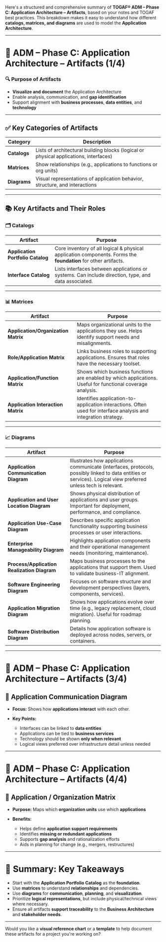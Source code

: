 Here's a structured and comprehensive summary of **TOGAF® ADM – Phase C: Application Architecture – Artifacts**, based on your notes and TOGAF best practices. This breakdown makes it easy to understand how different **catalogs, matrices, and diagrams** are used to model the **Application Architecture**.

---

# 🧱 ADM – Phase C: Application Architecture – Artifacts (1/4)

### 🔍 **Purpose of Artifacts**

* **Visualize and document** the Application Architecture
* Enable analysis, communication, and **gap identification**
* Support alignment with **business processes**, **data entities**, and **technology**

---

## ✅ **Key Categories of Artifacts**

| Category     | Description                                                                           |
| ------------ | ------------------------------------------------------------------------------------- |
| **Catalogs** | Lists of architectural building blocks (logical or physical applications, interfaces) |
| **Matrices** | Show relationships (e.g., applications to functions or org units)                     |
| **Diagrams** | Visual representations of application behavior, structure, and interactions           |

---

## 📚 **Key Artifacts and Their Roles**

### 🗂️ **Catalogs**

| Artifact                          | Purpose                                                                                                        |
| --------------------------------- | -------------------------------------------------------------------------------------------------------------- |
| **Application Portfolio Catalog** | Core inventory of all logical & physical application components. Forms the **foundation** for other artifacts. |
| **Interface Catalog**             | Lists interfaces between applications or systems. Can include direction, type, and data associated.            |

---

### 📊 **Matrices**

| Artifact                            | Purpose                                                                                                         |
| ----------------------------------- | --------------------------------------------------------------------------------------------------------------- |
| **Application/Organization Matrix** | Maps organizational units to the applications they use. Helps identify support needs and misalignments.         |
| **Role/Application Matrix**         | Links business roles to supporting applications. Ensures that roles have the necessary toolset.                 |
| **Application/Function Matrix**     | Shows which business functions are enabled by which applications. Useful for functional coverage analysis.      |
| **Application Interaction Matrix**  | Identifies application-to-application interactions. Often used for interface analysis and integration strategy. |

---

### 📈 **Diagrams**

| Artifact                                    | Purpose                                                                                                                                                         |
| ------------------------------------------- | --------------------------------------------------------------------------------------------------------------------------------------------------------------- |
| **Application Communication Diagram**       | Illustrates how applications communicate (interfaces, protocols, possibly linked to data entities or services). Logical view preferred unless tech is relevant. |
| **Application and User Location Diagram**   | Shows physical distribution of applications and user groups. Important for deployment, performance, and compliance.                                             |
| **Application Use-Case Diagram**            | Describes specific application functionality supporting business processes or user interactions.                                                                |
| **Enterprise Manageability Diagram**        | Highlights application components and their operational management needs (monitoring, maintenance).                                                             |
| **Process/Application Realization Diagram** | Maps business processes to the applications that support them. Used to validate business-IT alignment.                                                          |
| **Software Engineering Diagram**            | Focuses on software structure and development perspectives (layers, components, services).                                                                      |
| **Application Migration Diagram**           | Shows how applications evolve over time (e.g., legacy replacement, cloud migration). Useful for roadmap planning.                                               |
| **Software Distribution Diagram**           | Details how application software is deployed across nodes, servers, or containers.                                                                              |

---

# 🔁 ADM – Phase C: Application Architecture – Artifacts (3/4)

## 💬 **Application Communication Diagram**

* **Focus:** Shows how **applications interact** with each other.
* **Key Points:**

  * Interfaces can be linked to **data entities**
  * Applications can be tied to **business services**
  * Technology should be shown **only when relevant**
  * Logical views preferred over infrastructure detail unless needed

---

# 🏢 ADM – Phase C: Application Architecture – Artifacts (4/4)

## 🧩 **Application / Organization Matrix**

* **Purpose:** Maps which **organization units** use which **applications**
* **Benefits:**

  * Helps define **application support requirements**
  * Identifies **missing or redundant applications**
  * Supports **gap analysis** and rationalization efforts
  * Aids in planning for change (e.g., mergers, restructures)

---

# 📝 Summary: Key Takeaways

* Start with the **Application Portfolio Catalog** as the **foundation**.
* Use **matrices** to understand **relationships** and dependencies.
* Use **diagrams** for **communication**, **planning**, and **visualization**.
* Prioritize **logical representations**, but include physical/technical views where necessary.
* Ensure all artifacts **support traceability** to the **Business Architecture** and **stakeholder needs**.

---

Would you like a **visual reference chart** or a **template** to help document these artifacts for a project you're working on?
